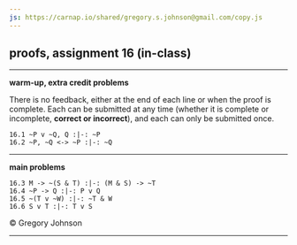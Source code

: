 ```yaml
---
js: https://carnap.io/shared/gregory.s.johnson@gmail.com/copy.js
--- 
```


## proofs, assignment 16 (in-class)

---

**warm-up, extra credit problems**

There is no feedback, either at the end of each line or when the proof is complete. Each can be submitted at any time (whether it is complete or incomplete, **correct or incorrect**), and each can only be submitted once.

~~~{.ProofChecker .JohnsonSL options="fonts tabindent render exam" guides="fitch" feedback="none" points="1" late-credit="1"}
16.1 ~P v ~Q, Q :|-: ~P
16.2 ~P, ~Q <-> ~P :|-: ~Q
~~~

---

**main problems**

~~~{.ProofChecker .JohnsonSL options="fonts tabindent render" guides="fitch" points="25" late-credit="17"}
16.3 M -> ~(S & T) :|-: (M & S) -> ~T
16.4 ~P -> Q :|-: P v Q
16.5 ~(T v ~W) :|-: ~T & W
16.6 S v T :|-: T v S
~~~


<p>&copy; <script>document.write(new Date().getFullYear())</script> Gregory Johnson</p>
 
---